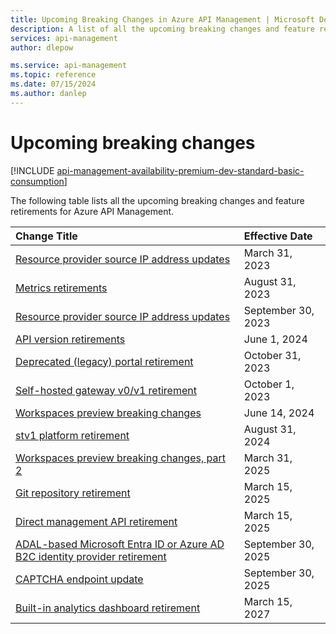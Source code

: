 ```yaml
---
title: Upcoming Breaking Changes in Azure API Management | Microsoft Docs
description: A list of all the upcoming breaking changes and feature retirements for the Azure API Management service.
services: api-management
author: dlepow

ms.service: api-management
ms.topic: reference
ms.date: 07/15/2024
ms.author: danlep
---
```


# Upcoming breaking changes

[!INCLUDE [api-management-availability-premium-dev-standard-basic-consumption](../../../includes/api-management-availability-premium-dev-standard-basic-consumption.md)]

The following table lists all the upcoming breaking changes and feature retirements for Azure API Management.

| Change Title | Effective Date |
|:-------------|:---------------|
| [Resource provider source IP address updates][bc1] | March 31, 2023 |
| [Metrics retirements][metrics2023] | August 31, 2023 |
| [Resource provider source IP address updates][rp2023] | September 30, 2023 |
| [API version retirements][api2023] | June 1, 2024 |
| [Deprecated (legacy) portal retirement][devportal2023] | October 31, 2023 |
| [Self-hosted gateway v0/v1 retirement][shgwv0v1] | October 1, 2023 |
| [Workspaces preview breaking changes][workspaces2024] | June 14, 2024 |
| [stv1 platform retirement][stv12024] | August 31, 2024 |
| [Workspaces preview breaking changes, part 2][workspaces2025march] | March 31, 2025 |
| [Git repository retirement][git2025] | March 15, 2025 |
| [Direct management API retirement][mgmtapi2025] | March 15, 2025 |
| [ADAL-based Microsoft Entra ID or Azure AD B2C identity provider retirement][msal2025] | September 30, 2025 |
| [CAPTCHA endpoint update][captcha2025] | September 30, 2025 |
| [Built-in analytics dashboard retirement][analytics2027] | March 15, 2027 |

<!-- Links -->
[bc1]: ./rp-source-ip-address-change-mar-2023.md
[rp2023]: ./rp-source-ip-address-change-sep-2023.md 
[api2023]: ./api-version-retirement-sep-2023.md
[devportal2023]: ../api-management-customize-styles.md
[shgwv0v1]: ./self-hosted-gateway-v0-v1-retirement-oct-2023.md
[stv12024]: ./stv1-platform-retirement-august-2024.md
[msal2025]: ./identity-provider-adal-retirement-sep-2025.md
[captcha2025]: ./captcha-endpoint-change-sep-2025.md
[metrics2023]: ./metrics-retirement-aug-2023.md
[git2025]: ./git-configuration-retirement-march-2025.md
[analytics2027]: ./analytics-dashboard-retirement-march-2027.md
[mgmtapi2025]: ./direct-management-api-retirement-march-2025.md
[workspaces2024]: ./workspaces-breaking-changes-june-2024.md
[workspaces2025march]: ./workspaces-breaking-changes-march-2025.md